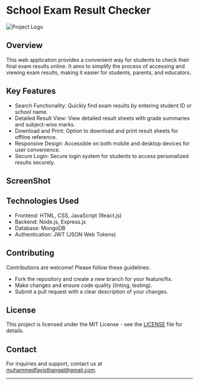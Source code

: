 # School Exam Result Checker

![Project Logo](link_to_logo_image)

## Overview
This web application provides a convenient way for students to check their final exam results online. It aims to simplify the process of accessing and viewing exam results, making it easier for students, parents, and educators.

## Key Features
- Search Functionality: Quickly find exam results by entering student ID or school name.
- Detailed Result View: View detailed result sheets with grade summaries and subject-wise marks.
- Download and Print: Option to download and print result sheets for offline reference.
- Responsive Design: Accessible on both mobile and desktop devices for user convenience.
- Secure Login: Secure login system for students to access personalized results securely.

## ScreenShot

## Technologies Used
- Frontend: HTML, CSS, JavaScript (React.js)
- Backend: Node.js, Express.js
- Database: MongoDB
- Authentication: JWT (JSON Web Tokens)

## Contributing
Contributions are welcome! Please follow these guidelines:
- Fork the repository and create a new branch for your feature/fix.
- Make changes and ensure code quality (linting, testing).
- Submit a pull request with a clear description of your changes.

## License
This project is licensed under the MIT License - see the [LICENSE](LICENSE) file for details.

## Contact
For inquiries and support, contact us at [muhammedfayisthangal@gmail.com](muhammedfayisthangal@gmail.com).

---
